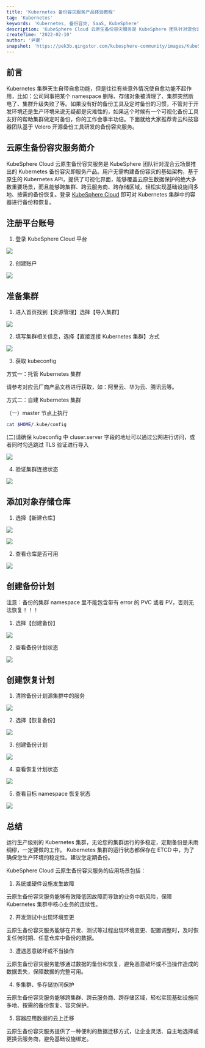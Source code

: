```yaml
---
title: 'Kubernetes 备份容灾服务产品体验教程'
tag: 'Kubernetes'
keywords: 'Kubernetes, 备份容灾, SaaS, KubeSphere'
description: 'KubeSphere Cloud 云原生备份容灾服务是 KubeSphere 团队针对混合云场景推出的 Kubernetes 备份容灾即服务产品。'
createTime: '2022-02-10'
author: '尹珉'
snapshot: 'https://pek3b.qingstor.com/kubesphere-community/images/KubeSphere-SaaS.png'
---
```


## 前言

Kubernetes 集群天生自带自愈功能，但是往往有些意外情况使自愈功能不起作用，比如：公司同事把某个 namespace 删除、存储对象被清理了、集群突然断电了、集群升级失败了等。如果没有好的备份工具及定时备份的习惯，不管对于开发环境还是生产环境来说无疑都是灾难性的，如果这个时候有一个可视化备份工具友好的帮助集群做定时备份，你的工作会事半功倍。下面就给大家推荐青云科技容器团队基于 Velero 开源备份工具研发的备份容灾服务。

## 云原生备份容灾服务简介

KubeSphere Cloud 云原生备份容灾服务是 KubeSphere 团队针对混合云场景推出的 Kubernetes 备份容灾即服务产品。用户无需构建备份容灾的基础架构，基于原生的 Kubernetes API，提供了可视化界面，能够覆盖云原生数据保护的绝大多数重要场景，而且能够跨集群、跨云服务商、跨存储区域，轻松实现基础设施间多地、按需的备份恢复。登录 [KubeSphere Cloud](https://kubesphere.cloud) 即可对 Kubernetes 集群中的容器进行备份和恢复。

## 注册平台账号

1. 登录 KubeSphere Cloud 平台

![](https://pek3b.qingstor.com/kubesphere-community/images/0b57b576-8697-4359-82a0-77da35a3e95e.png)

2. 创建账户

![](https://pek3b.qingstor.com/kubesphere-community/images/91fb46c3-8c89-49e3-8ede-ae2ab50b14e5.png)

## 准备集群

1. 进入首页找到【资源管理】选择【导入集群】

![](https://pek3b.qingstor.com/kubesphere-community/images/01936f12-55a3-4d56-bd99-3e2b9237d9eb.png)

2. 填写集群相关信息，选择【直接连接 Kubernetes 集群】方式

![](https://pek3b.qingstor.com/kubesphere-community/images/042fc864-a519-4f1a-aa4b-10a2cf17b8c9.png)

3. 获取 kubeconfig

方式一：托管 Kubernetes 集群

请参考对应云厂商产品文档进行获取，如：阿里云、华为云、腾讯云等。

方式二：自建 Kubernetes 集群

（一）master 节点上执行

```bash
cat $HOME/.kube/config
```

(二)请确保 kubeconfig 中 cluser.server 字段的地址可以通过公网进行访问，或者同时勾选跳过 TLS 验证进行导入

![](https://pek3b.qingstor.com/kubesphere-community/images/d35d7d70-994f-4d8f-8b98-8d962f79d2c7.png)

4. 验证集群连接状态

![](https://pek3b.qingstor.com/kubesphere-community/images/a913a41d-2cf5-4be0-8c75-a1d671473d8e.png)

## 添加对象存储仓库

1. 选择【新建仓库】

![](https://pek3b.qingstor.com/kubesphere-community/images/7d1ca132-8950-4d0a-9212-c50912b92c47.png)


![](https://pek3b.qingstor.com/kubesphere-community/images/8af1053c-dfe3-4d5c-9c04-2dc07693cc38.png)

2. 查看仓库是否可用

![](https://pek3b.qingstor.com/kubesphere-community/images/9484d663-ec32-414c-ab73-d897b9e39748.png)

## 创建备份计划

注意：备份的集群 namespace 里不能包含带有 error 的 PVC 或者 PV，否则无法恢复！！！

1. 选择【创建备份】

![](https://pek3b.qingstor.com/kubesphere-community/images/116b78d0-fa0f-4c84-a9eb-cd5b60464d58.png)

2. 查看备份计划状态

![](https://pek3b.qingstor.com/kubesphere-community/images/76c10b9f-57aa-4750-8e08-50970952935d.png)


## 创建恢复计划

1. 清除备份计划源集群中的服务

![](https://pek3b.qingstor.com/kubesphere-community/images/7ee99125-597a-497e-9e95-bb419375bde4.png)

2. 选择【恢复备份】

![](https://pek3b.qingstor.com/kubesphere-community/images/71b4995b-a51a-47ee-b811-9174781d4c7f.png)

3. 创建备份计划

![](https://pek3b.qingstor.com/kubesphere-community/images/3597f470-0872-4f0a-b4cf-7d39456dd3bc.png)

4. 查看恢复计划状态

![](https://pek3b.qingstor.com/kubesphere-community/images/2579b953-e3f9-4285-a5a9-141a3062987c.png)

5. 查看目标 namespace 恢复状态

![](https://pek3b.qingstor.com/kubesphere-community/images/f1f44b94-c09a-4bc7-8060-40a3194a3724.png)

## 总结

运行生产级别的 Kubernetes 集群，无论您的集群运行的多稳定，定期备份是未雨绸缪，一定要做的工作。
Kubernetes 集群的运行状态都保存在 ETCD 中，为了确保您生产环境的稳定性。建议您定期备份。

KubeSphere Cloud 云原生备份容灾服务的应用场景包括：

1. 系统或硬件设施发生故障

云原生备份容灾服务能够有效降低因故障而导致的业务中断风险，保障 Kubernetes 集群中核心业务的连续性。

2. 开发测试中出现环境变更

云原生备份容灾服务能够在开发、测试等过程出现环境变更、配置调整时，及时恢复任何时期、任意仓库中备份的数据。

3. 遭遇恶意破坏或不当操作

云原生备份容灾服务能够通过数据的备份和恢复，避免恶意破坏或不当操作造成的数据丢失，保障数据的完整可用。

4. 多集群、多存储协同保护

云原生备份容灾服务能够跨集群、跨云服务商、跨存储区域，轻松实现基础设施间多地、按需的备份恢复、容灾保护。

5. 容器应用数据的云上迁移

云原生备份容灾服务提供了一种便利的数据迁移方式，让企业灵活、自主地选择或更换云服务商，避免基础设施绑定。

